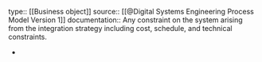 type:: [[Business object]]
source:: [[@Digital Systems Engineering Process Model Version 1]]
documentation:: Any constraint on the system arising from the integration strategy including cost, schedule, and technical constraints.

-